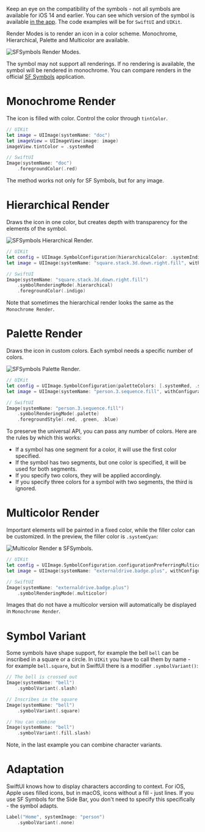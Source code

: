 Keep an eye on the compatibility of the symbols - not all symbols are available for iOS 14 and earlier. You can see which version of the symbol is available [in the app](https://developer.apple.com/sf-symbols/). The code examples will be for `SwiftUI` and `UIKit`.

Render Modes is to render an icon in a color scheme. Monochrome, Hierarchical, Palette and Multicolor are available.

![SFSymbols Render Modes.](https://cdn.sparrowcode.io/tutorials/sf-symbols-and-render-mode/render-modes-preview.jpg)

The symbol may not support all renderings. If no rendering is available, the symbol will be rendered in monochrome. You can compare renders in the official [SF Symbols](https://developer.apple.com/sf-symbols/) application.

# Monochrome Render

The icon is filled with color. Control the color through `tintColor`.

```swift
// UIKit
let image = UIImage(systemName: "doc")
let imageView = UIImageView(image: image)
imageView.tintColor = .systemRed

// SwiftUI
Image(systemName: "doc")
    .foregroundColor(.red)
```

The method works not only for SF Symbols, but for any image.

# Hierarchical Render

Draws the icon in one color, but creates depth with transparency for the elements of the symbol.

![SFSymbols Hierarchical Render.](https://cdn.sparrowcode.io/tutorials/sf-symbols-and-render-mode/hierarchical-render.jpg)

```swift
// UIKit
let config = UIImage.SymbolConfiguration(hierarchicalColor: .systemIndigo)
let image = UIImage(systemName: "square.stack.3d.down.right.fill", withConfiguration: config)

// SwiftUI
Image(systemName: "square.stack.3d.down.right.fill")
    .symbolRenderingMode(.hierarchical)
    .foregroundColor(.indigo)
```

Note that sometimes the hierarchical render looks the same as the `Monochrome Render`.

# Palette Render

Draws the icon in custom colors. Each symbol needs a specific number of colors.

![SFSymbols Palette Render.](https://cdn.sparrowcode.io/tutorials/sf-symbols-and-render-mode/palette-render.jpg)

```swift
// UIKit
let config = UIImage.SymbolConfiguration(paletteColors: [.systemRed, .systemGreen, .systemBlue])
let image = UIImage(systemName: "person.3.sequence.fill", withConfiguration: config)

// SwiftUI
Image(systemName: "person.3.sequence.fill")
    .symbolRenderingMode(.palette)
    .foregroundStyle(.red, .green, .blue)
```

To preserve the universal API, you can pass any number of colors. Here are the rules by which this works:

- If a symbol has one segment for a color, it will use the first color specified. 
- If the symbol has two segments, but one color is specified, it will be used for both segments.
- If you specify two colors, they will be applied accordingly.
- If you specify three colors for a symbol with two segments, the third is ignored.

# Multicolor Render

Important elements will be painted in a fixed color, while the filler color can be customized. In the preview, the filler color is `.systemCyan`:

![Multicolor Render в SFSymbols.](https://cdn.sparrowcode.io/tutorials/sf-symbols-and-render-mode/multicolor-render.jpg)

```swift
// UIKit
let config = UIImage.SymbolConfiguration.configurationPreferringMulticolor()
let image = UIImage(systemName: "externaldrive.badge.plus", withConfiguration: config)

// SwiftUI
Image(systemName: "externaldrive.badge.plus")
    .symbolRenderingMode(.multicolor)
```

Images that do not have a multicolor version will automatically be displayed in `Monochrome Render`.

# Symbol Variant

Some symbols have shape support, for example the bell `bell` can be inscribed in a square or a circle. In `UIKit` you have to call them by name - for example `bell.square`, but in SwiftUI there is a modifier `.symbolVariant()`:

```swift
// The bell is crossed out
Image(systemName: "bell")
    .symbolVariant(.slash)

// Inscribes in the square
Image(systemName: "bell")
    .symbolVariant(.square)

// You can combine
Image(systemName: "bell")
    .symbolVariant(.fill.slash)
```

Note, in the last example you can combine character variants.

# Adaptation

SwiftUI knows how to display characters according to context. For iOS, Apple uses filled icons, but in macOS, icons without a fill - just lines. If you use SF Symbols for the Side Bar, you don't need to specify this specifically - the symbol adapts.

```swift
Label("Home", systemImage: "person")
    .symbolVariant(.none)
```